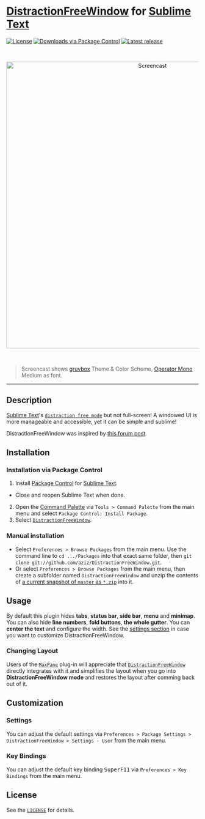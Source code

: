 # [DistractionFreeWindow](https://github.com/aziz/DistractionFreeWindow) for [Sublime Text](https://www.sublimetext.com)

[![License](https://img.shields.io/github/license/aziz/DistractionFreeWindow.svg?style=flat-square)](https://github.com/aziz/DistractionFreeWindow/blob/master/LICENSE)
[![Downloads via Package Control](https://img.shields.io/packagecontrol/dt/DistractionFreeWindow.svg?style=flat-square)](https://packagecontrol.io/packages/DistractionFreeWindow)
[![Latest release](https://img.shields.io/github/release/aziz/DistractionFreeWindow.svg?style=flat-square)](https://github.com/aziz/DistractionFreeWindow/releases/latest)

<br>

<p align="center">
  <img width="750" src="https://raw.githubusercontent.com/aziz/DistractionFreeWindow/master/docs/screencast.gif" alt="Screencast">
</p>

<br>

> Screencast shows [gruvbox](https://github.com/Briles/gruvbox) Theme & Color Scheme, [Operator Mono](http://www.typography.com/fonts/operator/overview) Medium as font.

---

## Description

[Sublime Text](https://www.sublimetext.com)'s [`distraction free mode`](https://www.sublimetext.com/docs/3/distraction_free.html) but not full-screen!
A windowed UI is more manageable and accessible, yet it can be simple and sublime!

DistractionFreeWindow was inspired by [this forum post](https://forum.sublimetext.com/t/non-fullscreen-distraction-free-mode/12343).

## Installation

### Installation via Package Control

1. Install [Package Control](https://packagecontrol.io/installation) for [Sublime Text](https://www.sublimetext.com).
  * Close and reopen Sublime Text when done.
2. Open the [Command Palette](http://docs.sublimetext.info/en/latest/extensibility/command_palette.html) via `Tools > Command Palette` from the main menu and select `Package Control: Install Package`.
3. Select [`DistractionFreeWindow`](https://packagecontrol.io/packages/DistractionFreeWindow).

### Manual installation

* Select `Preferences > Browse Packages` from the main menu. Use the command line to `cd .../Packages` into that exact same folder, then `git clone git://github.com/aziz/DistractionFreeWindow.git`.
* Or select `Preferences > Browse Packages` from the main menu, then create a subfolder named `DistractionFreeWindow` and unzip the contents of [a current snapshot of `master` as `*.zip`](https://github.com/aziz/DistractionFreeWindow/archive/master.zip) into it.

## Usage

By default this plugin hides **tabs**, **status bar**, **side bar**, **menu** and **minimap**.
You can also hide **line numbers**, **fold buttons**, **the whole gutter**.
You can **center the text** and configure the width.
See the [settings section](#settings) in case you want to customize DistractionFreeWindow.

### Changing Layout

Users of the [`MaxPane`](https://packagecontrol.io/packages/MaxPane) plug-in will appreciate that [`DistractionFreeWindow`](https://packagecontrol.io/packages/DistractionFreeWindow) directly integrates with it and simplifies the layout when you go into **DistractionFreeWindow mode** and restores the layout after comming back out of it.

## Customization

### Settings

You can adjust the default settings via `Preferences > Package Settings > DistractionFreeWindow > Settings - User` from the main menu.

### Key Bindings

You can adjust the default key binding <kbd>Super</kbd><kbd>F11</kbd> via `Preferences > Key Bindings` from the main menu.

## License

See the [`LICENSE`](LICENSE) for details.
